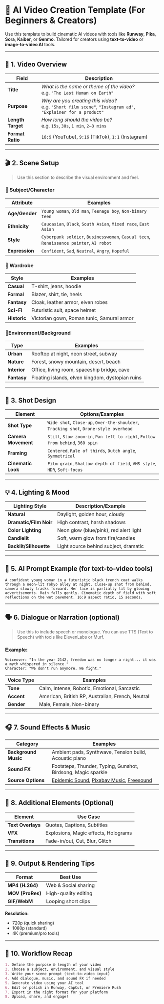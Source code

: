 # 🎥 AI Video Creation Template (For Beginners & Creators)

Use this template to build cinematic AI videos with tools like **Runway**, **Pika**, **Sora**, **Kaiber**, or **Genmo**. Tailored for creators using **text-to-video** or **image-to-video AI** tools.

---

## 🎯 1. Video Overview

| Field              | Description |
|-------------------|-------------|
| **Title**          | _What is the name or theme of the video?_ <br> e.g. `"The Last Human on Earth"` |
| **Purpose**        | _Why are you creating this video?_ <br> e.g. `"Short film scene"`, `"Instagram ad"`, `"Explainer for a product"` |
| **Length Target**  | _How long should the video be?_ <br> e.g. `15s`, `30s`, `1 min`, `2–3 mins` |
| **Format Ratio**   | `16:9` (YouTube), `9:16` (TikTok), `1:1` (Instagram) |

---

## 🎬 2. Scene Setup

> Use this section to describe the visual environment and feel.

### **🧍 Subject/Character**
| Attribute         | Examples |
|------------------|----------|
| **Age/Gender**   | `Young woman`, `Old man`, `Teenage boy`, `Non-binary teen` |
| **Ethnicity**     | `Caucasian`, `Black`, `South Asian`, `Mixed race`, `East Asian` |
| **Style**         | `Cyberpunk soldier`, `Businesswoman`, `Casual teen`, `Renaissance painter`, `AI robot` |
| **Expression**    | `Confident`, `Sad`, `Neutral`, `Angry`, `Hopeful` |

### **👕 Wardrobe**
| Style            | Examples |
|------------------|----------|
| **Casual**       | T-shirt, jeans, hoodie |
| **Formal**       | Blazer, shirt, tie, heels |
| **Fantasy**      | Cloak, leather armor, elven robes |
| **Sci-Fi**       | Futuristic suit, space helmet |
| **Historic**     | Victorian gown, Roman tunic, Samurai armor |

### **📍Environment/Background**
| Type             | Examples |
|------------------|----------|
| **Urban**        | Rooftop at night, neon street, subway |
| **Nature**       | Forest, snowy mountain, desert, beach |
| **Interior**     | Office, living room, spaceship bridge, cave |
| **Fantasy**      | Floating islands, elven kingdom, dystopian ruins |

---

## 🎥 3. Shot Design

| Element             | Options/Examples |
|---------------------|------------------|
| **Shot Type**       | `Wide shot`, `Close-up`, `Over-the-shoulder`, `Tracking shot`, `Drone-style overhead` |
| **Camera Movement** | `Still`, `Slow zoom-in`, `Pan left to right`, `Follow from behind`, `360 spin` |
| **Framing**         | `Centered`, `Rule of thirds`, `Dutch angle`, `Symmetrical` |
| **Cinematic Look**  | `Film grain`, `Shallow depth of field`, `VHS style`, `HDR`, `Soft-focus` |

---

## 💡 4. Lighting & Mood

| Lighting Style       | Description/Example |
|----------------------|---------------------|
| **Natural**          | Daylight, golden hour, cloudy |
| **Dramatic/Film Noir** | High contrast, harsh shadows |
| **Color Lighting**   | Neon glow (blue/pink), red alert light |
| **Candlelit**        | Soft, warm glow from fire/candles |
| **Backlit/Silhouette** | Light source behind subject, dramatic |

---

## 🧠 5. AI Prompt Example (for text-to-video tools)

```
A confident young woman in a futuristic black trench coat walks through a neon-lit Tokyo alley at night. Close-up shot from behind, camera slowly tracks forward. Her face is partially lit by glowing advertisements. Rain falls gently. Cinematic depth of field with soft reflections on the wet pavement. 16:9 aspect ratio, 15 seconds.
```

---

## 🗣️ 6. Dialogue or Narration (optional)

> Use this to include speech or monologue. You can use TTS (Text to Speech) with tools like ElevenLabs or Murf.

### Example:
```
Voiceover: "In the year 2142, freedom was no longer a right... it was a myth whispered in silence."
Character: "We don't run anymore. We fight."
```

| Voice Type       | Examples |
|------------------|----------|
| **Tone**         | Calm, Intense, Robotic, Emotional, Sarcastic |
| **Accent**       | American, British RP, Australian, French, Neutral |
| **Gender**       | Male, Female, Non-binary |

---

## 🎧 7. Sound Effects & Music

| Category           | Examples |
|--------------------|----------|
| **Background Music** | Ambient pads, Synthwave, Tension build, Acoustic piano |
| **Sound FX**        | Footsteps, Thunder, Typing, Gunshot, Birdsong, Magic sparkle |
| **Source Options**  | [Epidemic Sound](https://www.epidemicsound.com), [Pixabay Music](https://pixabay.com/music/), [Freesound](https://freesound.org) |

---

## 🧩 8. Additional Elements (Optional)

| Element              | Use Case |
|----------------------|----------|
| **Text Overlays**    | Quotes, Captions, Subtitles |
| **VFX**              | Explosions, Magic effects, Holograms |
| **Transitions**      | Fade-in/out, Cut, Blur, Glitch |

---

## 🧪 9. Output & Rendering Tips

| Format           | Best Use |
|------------------|----------|
| **MP4 (H.264)**   | Web & Social sharing |
| **MOV (ProRes)**  | High-quality editing |
| **GIF/WebM**      | Looping short clips |

**Resolution:**  
- 720p (quick sharing)  
- 1080p (standard)  
- 4K (premium/pro tools)

---

## 🔁 10. Workflow Recap

```markdown
1. Define the purpose & length of your video
2. Choose a subject, environment, and visual style
3. Write your scene prompt (text-to-video input)
4. Add dialogue, music, and sound FX if needed
5. Generate video using your AI tool
6. Edit or polish in Runway, CapCut, or Premiere Rush
7. Export in the right format for your platform
8. Upload, share, and engage!
```
